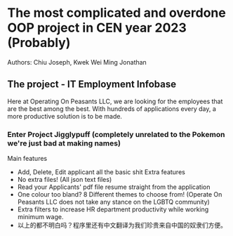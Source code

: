 # The most complicated and overdone OOP project in CEN year 2023 (Probably)
Authors: Chiu Joseph, Kwek Wei Ming Jonathan

## The project - IT Employment Infobase
Here at Operating On Peasants LLC, we are looking for the employees that are the best among the best. With hundreds of applications every day, a more productive solution is to be made.
### Enter Project Jigglypuff (completely unrelated to the Pokemon we're just bad at making names)
Main features
- Add, Delete, Edit applicant all the basic shit
Extra features
- No extra files! (All json text files)
- Read your Applicants' pdf file resume straight from the application
- One colour too bland? 8 Different themes to choose from! (Operate On Peasants LLC does not take any stance on the LGBTQ community)
- Extra filters to increase HR department productivity while working minimum wage.
- 以上的都不明白吗？程序里还有中文翻译为我们珍贵来自中国的奴隶们方便。

